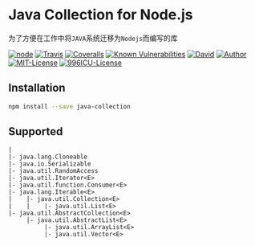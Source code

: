 # Java Collection for Node.js

为了方便在工作中将`JAVA`系统迁移为`Nodejs`而编写的库

[![node][NPM_URL]][NPM_HREF]
[![Travis][TRAVIS_URL]][TRAVIS_HREF]
[![Coveralls][COVERALLS_URL]][COVERALLS_HREF]
[![Known Vulnerabilities][SNYK_URL]][SNYK_HREF]
[![David][DAVID_URL]][DAVID_HREF]
[![Author][AUTHOR_URL]][AUTHOR_HREF]
[![MIT-License][LICENSE_URL]][LICENSE_HREF]
[![996ICU-License][LICENSE_996_URL]][LICENSE_996_HREF]

[NPM_URL]: https://img.shields.io/node/v/java-collection.svg?style=flat-square&maxAge=600
[NPM_HREF]: https://www.npmjs.com/package/java-collection
[TRAVIS_URL]: https://img.shields.io/travis/Arylo/java-collection/master.svg?style=flat-square&logo=travis&maxAge=600
[TRAVIS_HREF]: https://travis-ci.org/Arylo/java-collection
[COVERALLS_URL]: https://img.shields.io/coveralls/github/Arylo/java-collection/master.svg?style=flat-square&maxAge=600
[COVERALLS_HREF]: https://coveralls.io/github/Arylo/java-collection
[SNYK_URL]: https://snyk.io/test/github/Arylo/java-collection/badge.svg?style=flat-square&maxAge=600
[SNYK_HREF]: https://snyk.io/test/github/Arylo/java-collection
[DAVID_URL]: https://img.shields.io/david/Arylo/java-collection.svg?style=flat-square&maxAge=600
[DAVID_HREF]: https://github.com/Arylo/java-collection
[AUTHOR_URL]: https://img.shields.io/badge/Author-AryloYeung-blue.svg?style=flat-square&maxAge=7200
[AUTHOR_HREF]: https://github.com/arylo
[LICENSE_URL]: https://img.shields.io/badge/license-MIT-blue.svg?style=flat-square&maxAge=7200
[LICENSE_HREF]: https://opensource.org/licenses/MIT
[LICENSE_996_URL]: https://img.shields.io/badge/license-NPL%20(The%20996%20Prohibited%20License)-blue.svg?style=flat-square&maxAge=7200
[LICENSE_996_HREF]: https://github.com/996icu/996.ICU

## Installation

```bash
npm install --save java-collection
```

## Supported

```
|
|- java.lang.Cloneable
|- java.io.Serializable
|- java.util.RandomAccess
|- java.util.Iterator<E>
|- java.util.function.Consumer<E>
|- java.lang.Iterable<E>
|    |- java.util.Collection<E>
|    |    |- java.util.List<E>
|- java.util.AbstractCollection<E>
     |- java.util.AbstractList<E>
          |- java.util.ArrayList<E>
          |- java.util.Vector<E>
```
